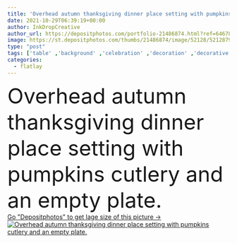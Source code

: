 ```yaml
---
title: 'Overhead autumn thanksgiving dinner place setting with pumpkins cutlery and an empty plate'
date: 2021-10-29T06:39:19+00:00
author: InkDropCreative
author_url: https://depositphotos.com/portfolio-21486874.html?ref=64678756
image: https://st.depositphotos.com/thumbs/21486874/image/52128/521287966/api_thumb_450.jpg?forcejpeg=true
type: "post"
tags: ['table' ,'background' ,'celebration' ,'decoration' ,'decorative' ,'event' ,'festive' ,'holiday' ,'season' ,'seasonal' ,'autumn' ,'knife' ,'food' ,'fall' ,'october' ,'plate' ,'cutlery' ,'meal' ,'Menu' ,'restaurant' ,'vegetable' ,'eating' ,'rustic' ,'dinner' ,'lunch' ,'harvest' ,'utensil' ,'lifestyle' ,'top' ,'pumpkin' ,'halloween' ,'setting' ,'november' ,'squash' ,'gourd' ,'fork' ,'dining' ,'arrangement' ,'place' ,'silverware' ,'serving' ,'thanksgiving' ,'tableware' ,'overhead' ,'top view' ,'place setting' ,'table setting' ,'flatlay' ]
categories: 
  - flatlay
---
```

<div aling="center">
            <font size="60"> Overhead autumn thanksgiving dinner place setting with pumpkins cutlery and an empty plate.</font>   
</div>
<div>
    <a href='https://st.depositphotos.com/thumbs/21486874/image/52128/521287966/api_thumb_450.jpg?forcejpeg=true?ref=64678756' target=_blank > Go "Depositphotos" to get lage size of this picture ->
        <img href='https://st.depositphotos.com/thumbs/21486874/image/52128/521287966/api_thumb_450.jpg?forcejpeg=true?ref=64678756' src='https://st.depositphotos.com/21486874/52128/i/950/depositphotos_521287966-stock-photo-overhead-autumn-thanksgiving-dinner-place.jpg?forcejpeg=true' alt='Overhead autumn thanksgiving dinner place setting with pumpkins cutlery and an empty plate.' >
    </a>
</div>
